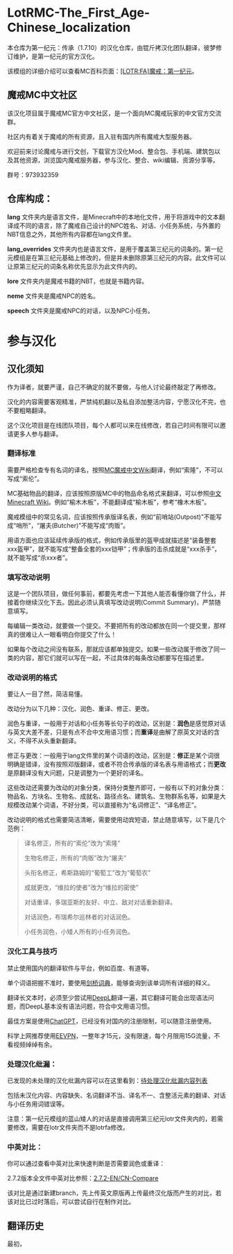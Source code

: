 # LotRMC-The_First_Age-Chinese_localization
本仓库为第一纪元：传承（1.7.10）的汉化仓库，由锟斤拷汉化团队翻译，彼梦修订维护，是第一纪元的官方汉化。

该模组的详细介绍可以查看MC百科页面：[[LOTR:FA]魔戒：第一纪元](https://www.mcmod.cn/class/2244.html)。

## 魔戒MC中文社区
该汉化项目属于魔戒MC官方中文社区，是一个面向MC魔戒玩家的中文官方交流群。

社区内有着关于魔戒的所有资源，且入驻有国内所有魔戒大型服务器。

欢迎前来讨论魔戒与进行文创，下载官方汉化Mod、整合包、手机端、建筑包以及其他资源，浏览国内魔戒服务器，参与汉化、整合、wiki编辑、资源分享等。

群号：973932359

## 仓库构成：
**lang** 文件夹内是语言文件，是Minecraft中的本地化文件，用于将游戏中的文本翻译成不同的语言，除了魔戒自己设计的NPC姓名、对话、小任务系统，与外置的NBT信息之外，其他所有内容都在lang文件里。

**lang_overrides** 文件夹内也是语言文件，是用于覆盖第三纪元的词条的。第一纪元模组是在第三纪元基础上修改的，但是并未删除原第三纪元的内容。此文件可以让原第三纪元的词条名称优先显示为此文件内的。

**lore** 文件夹内是魔戒书籍的NBT，也就是书籍内容。

**neme** 文件夹是魔戒NPC的姓名。

**speech** 文件夹是魔戒NPC的对话，以及NPC小任务。

# 参与汉化
## 汉化须知
作为译者，就要严谨，自己不确定的就不要做，与他人讨论最终敲定了再修改。

汉化的内容需要客观精准，严禁纯机翻以及私自添加整活内容，宁愿汉化不完，也不要粗略翻译。

这个汉化项目是在线团队项目，每个人都可以来在线修改，若自己时间有限可以邀请更多人参与翻译。

### 翻译标准
需要严格检查专有名词的译名，按照[MC魔戒中文Wiki](https://lotrmc.huijiwiki.com/wiki/%E9%A6%96%E9%A1%B5)翻译，例如“索隆”，不可以写成“索伦”。

MC基础物品的翻译，应该按照原版MC中的物品命名格式来翻译，可以参照[中文Minecraft Wiki](https://zh.minecraft.wiki/)。例如“榆木木板”，不能翻译成“榆木板”，参考“橡木木板”。

魔戒模组中的常见名词，应该按照传承版译名表，例如“前哨站(Outpost)”不能写成“哨所”，“屠夫(Butcher)”不能写成“肉贩”。

用语方面也应该延续传承版的格式，例如传承版里的盔甲成就描述是“装备整套xxx盔甲”，就不能写成“整备全套的xxx铠甲”；传承版的击杀成就是“xxx杀手”，就不能写成“杀xxx者”。

### 填写改动说明
这是一个团队项目，做任何事前，都要先考虑一下其他人能否看懂你做了什么，并接着你继续汉化下去。因此必须认真填写改动说明(Commit Summary)，严禁随意填写。

每编辑一类改动，就要做一个提交。不要把所有的改动都放在同一个提交里，那样真的很难让人一眼看明白你提交了什么！

如果每个改动之间没有联系，那就应该都单独提交。如果一些改动属于修改了同一类的内容，那它们就可以写在一起，不过具体的每条改动都要写在描述里。

### 改动说明的格式
要让人一目了然，简洁易懂。

改动分为以下几种：汉化、润色、重译、修正、更改。

润色与重译，一般用于对话和小任务等长句子的改动，区别是：**润色**是感觉原对话与英文大差不差，只是有点不合中文用语习惯；而**重译**是曲解了原英文对话的含义，不得不从头重新翻译。

修正与更改：一般用于lang文件里的某个词语的改动，区别是：**修正**是某个词很明确是错译，没有按照邓版翻译，或者不符合传承版的译名表与用语格式；而**更改**是原翻译没有大问题，只是调整为一个更好的译名。

这些改动还需要为改动的对象分类，保持分类整齐即可，一般有以下的对象分类：物品名、方块名、生物名、成就名、路径点名、建筑名、生物群系名等，如果是大规模改动某个词语，不好分类，可以直接称为“名词修正”、“译名修正”。

改动说明的格式也需要简洁清晰，需要使用动宾短语，禁止随意填写，以下是几个范例：

>译名修正，所有的“索伦”改为“索隆”
>
>生物名修正，所有的“肉贩”改为“屠夫”
>
>头衔名修正，希斯路姆的“葡萄工”改为“葡萄农”
>
>成就更改，“维拉的使者”改为“维拉的密使”
>
>对话重译，多瑞亚斯的友好、中立、敌对对话重新翻译。
>
>对话润色，布瑞希尔巡林者的对话润色。
>
>小任务润色，小矮人所有的小任务润色。

### 汉化工具与技巧
禁止使用国内的翻译软件与平台，例如百度、有道等。

单个词语把握不准时，要使用[剑桥词典](https://dictionary.cambridge.org/zhs/)，能够查询到该单词所有详细的释义。

翻译长文本时，必须至少尝试用[DeepL](https://www.deepl.com/translator)翻译一遍，其它翻译可能会出现语法问题，而DeepL基本没有语法问题，符合中文用语习惯。

最佳方案是使用[ChatGPT](https://chat.openai.com/chat)，已经没有对国内的注册限制，可以随意注册使用。

科学上网推荐使用[EEVPN](https://www.55jiasu.com)，一整年才15元，没有限速，每个月限用15G流量，不看视频绰绰有余。

### 处理汉化纰漏：
已发现的未处理的汉化纰漏内容可以在这里看到：[待处理汉化纰漏内容列表](https://github.com/ArchiDreamZ/LotRMC-The_First_Age-Chinese_localization/wiki/%E5%BE%85%E5%A4%84%E7%90%86%E6%B1%89%E5%8C%96%E7%BA%B0%E6%BC%8F%E5%86%85%E5%AE%B9%E5%88%97%E8%A1%A8)

包括未汉化内容、内容缺失、名词翻译不当、译名不一、含整活元素的翻译、对话与小任务用词错误等。

注意：第一纪元模组的蓝山矮人的对话是直接调用第三纪元lotr文件夹内的，若需要修改，需要在lotr文件夹而不是lotrfa修改。

### 中英对比：
你可以通过查看中英对比来快速判断是否需要润色或重译：

2.7.2版本全文件中英对比参照：[2.7.2-EN/CN-Compare](https://github.com/ArchiDreamZ/LotRMC-The_First_Age-Chinese_localization/commit/3636301d516b3de08ad70d5d76a2a3e4386503b9)

该对比是通过新建branch，先上传英文原版再上传最终汉化版而产生的对比，若该对比已过时落后，可以尝试自行在制作对比。

## 翻译历史
最初，
